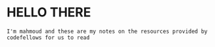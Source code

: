 # HELLO THERE

    I'm mahmoud and these are my notes on the resources provided by codefellows for us to read